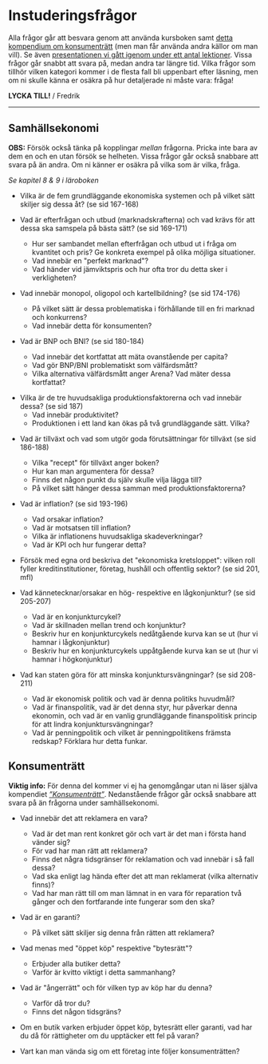 # Instuderingsfrågor

Alla frågor går att besvara genom att använda kursboken samt [detta kompendium om konsumenträtt](../material/resurser/konsumentratt_kompendium.pdf) (men man får använda andra källor om man vill). Se även [presentationen vi gått igenom under ett antal lektioner](https://docs.google.com/presentation/d/1xImojsweFaybFf5SvcH45LEXn-YNhcCs8knDaTHC6is/edit?usp=sharing). Vissa frågor går snabbt att svara på, medan andra tar längre tid. Vilka frågor som tillhör vilken kategori kommer i de flesta fall bli uppenbart efter läsning, men om ni skulle känna er osäkra på hur detaljerade ni måste vara: fråga!

**LYCKA TILL!**
/ Fredrik

***

## Samhällsekonomi

**OBS:** Försök också tänka på kopplingar _mellan_ frågorna. Pricka inte bara av dem en och en utan försök se helheten. Vissa frågor går också snabbare att svara på än andra. Om ni känner er osäkra på vilka som är vilka, fråga. 

*Se kapitel 8 & 9 i läroboken*

- Vilka är de fem grundläggande ekonomiska systemen och på vilket sätt skiljer sig dessa åt? (se sid 167-168)

- Vad är efterfrågan och utbud (marknadskrafterna) och vad krävs för att dessa ska samspela på bästa sätt? (se sid 169-171)
    - Hur ser sambandet mellan efterfrågan och utbud ut i fråga om kvantitet och pris? Ge konkreta exempel på olika möjliga situationer. 
    - Vad innebär en "perfekt marknad"?
    - Vad händer vid jämviktspris och hur ofta tror du detta sker i verkligheten?

- Vad innebär monopol, oligopol och kartellbildning? (se sid 174-176)
    - På vilket sätt är dessa problematiska i förhållande till en fri marknad och konkurrens?
    - Vad innebär detta för konsumenten?

- Vad är BNP och BNI? (se sid 180-184)
    - Vad innebär det kortfattat att mäta ovanstående per capita?
    - Vad gör BNP/BNI problematiskt som välfärdsmått? 
    - Vilka alternativa välfärdsmått anger Arena? Vad mäter dessa kortfattat?

<!--    - Vad innebär det kortfattat att räkna ovanstående per capita och med PPP? -->

- Vilka är de tre huvudsakliga produktionsfaktorerna och vad innebär dessa? (se sid 187)
    - Vad innebär produktivitet? 
    - Produktionen i ett land kan ökas på två grundläggande sätt. Vilka?  

<!--Borttagen fråga:     - Vad innebär det att en produktion kan vara arbetskraftsintensiv eller kapitalintensiv? Ge exempel. -->

- Vad är tillväxt och vad som utgör goda förutsättningar för tillväxt (se sid 186-188)
    - Vilka "recept" för tillväxt anger boken? 
    - Hur kan man argumentera för dessa?
    - Finns det någon punkt du själv skulle vilja lägga till?
    - På vilket sätt hänger dessa samman med produktionsfaktorerna?

- Vad är inflation? (se sid 193-196)
    - Vad orsakar inflation?
    - Vad är motsatsen till inflation?
    - Vilka är inflationens huvudsakliga skadeverkningar?
    - Vad är KPI och hur fungerar detta? 

- Försök med egna ord beskriva det "ekonomiska kretsloppet": vilken roll fyller kreditinstitutioner, företag, hushåll och offentlig sektor? (se sid 201, mfl)

- Vad kännetecknar/orsakar en hög- respektive en lågkonjunktur? (se sid 205-207)
    - Vad är en konjunkturcykel?
    - Vad är skillnaden mellan trend och konjunktur?
    - Beskriv hur en konjunkturcykels nedåtgående kurva kan se ut (hur vi hamnar i lågkonjunktur)
    - Beskriv hur en konjunkturcykels uppåtgående kurva kan se ut (hur vi hamnar i högkonjunktur)

- Vad kan staten göra för att minska konjunktursvängningar? (se sid 208-211)
    - Vad är ekonomisk politik och vad är denna politiks huvudmål?
    - Vad är finanspolitik, vad är det denna styr, hur påverkar denna ekonomin, och vad är en vanlig grundläggande finanspolitisk princip för att lindra konjunktursvängningar?
    - Vad är penningpolitik och vilket är penningpolitikens främsta redskap? Förklara hur detta funkar.

<!--- Borttagen fråga: Vilka argument kan man framföra för och emot statligt ägande? (se sid 168)     - Finns det några typer av verksamheter som är mindre lämpade för en konkurrensutsatt marknad? Varför då? Vad tänker du själv? -->



## Konsumenträtt
**Viktig info:** För denna del kommer vi ej ha genomgångar utan ni läser själva kompendiet *[”Konsumenträtt”](../material/resurser/konsumentratt_kompendium.pdf)*. Nedanstående frågor går också snabbare att svara på än frågorna under samhällsekonomi.

- Vad innebär det att reklamera en vara?
    - Vad är det man rent konkret gör och vart är det man i första hand vänder sig?
    - För vad har man rätt att reklamera?
    - Finns det några tidsgränser för reklamation och vad innebär i så fall dessa?
    - Vad ska enligt lag hända efter det att man reklamerat (vilka alternativ finns)?
    - Vad har man rätt till om man lämnat in en vara för reparation två gånger och den fortfarande inte fungerar som den ska?

- Vad är en garanti? 
	* På vilket sätt skiljer sig denna från rätten att reklamera?

- Vad menas med "öppet köp" respektive "bytesrätt"?
    - Erbjuder alla butiker detta?
    - Varför är kvitto viktigt i detta sammanhang?

- Vad är "ångerrätt" och för vilken typ av köp har du denna?
    - Varför då tror du?
    - Finns det någon tidsgräns?

- Om en butik varken erbjuder öppet köp, bytesrätt eller garanti, vad har du då för rättigheter om du upptäcker ett fel på varan?

- Vart kan man vända sig om ett företag inte följer konsumenträtten?

<!--Borttagna instuderingsfrågor: Konsumenträtt

- Vad gäller då man köper något av en privatperson?

- Vad är en dröjsmålsränta och vad är en betalningsanmärkning?

  - På vilket sätt kan en betalningsanmärkning vara problematiskt för individen?

- Vid vilken ålder får man enligt lag sluta ett avtal och vad innebär en bindningstid? 

- -->
